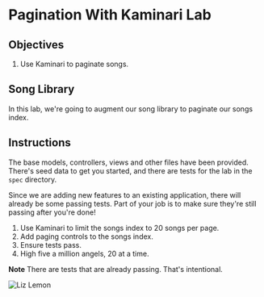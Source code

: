 # Pagination With Kaminari Lab

## Objectives

1. Use Kaminari to paginate songs.

## Song Library

In this lab, we're going to augment our song library to paginate our
songs index.

## Instructions

The base models, controllers, views and other files have been provided. There's seed data to get you started, and there are tests for the lab in the `spec` directory.

Since we are adding new features to an existing application, there will
already be some passing tests. Part of your job is to make sure they're
still passing after you're done!

1. Use Kaminari to limit the songs index to 20 songs per page.
2. Add paging controls to the songs index.
3. Ensure tests pass.
4. High five a million angels, 20 at a time.

**Note** There are tests that are already passing.  That's intentional.

![Liz Lemon](http://i.giphy.com/CCJnMBqEYxxEk.gif)
